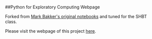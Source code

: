 ##Python for Exploratory Computing Webpage

Forked from [Mark Bakker's original notebooks](https://github.com/mbakker7/exploratory_computing_with_python) and tuned for the SHBT class.

Please visit the webpage of this project <a href="http://satra.cogitatum.org/shbt-datavis/">here</a>.
